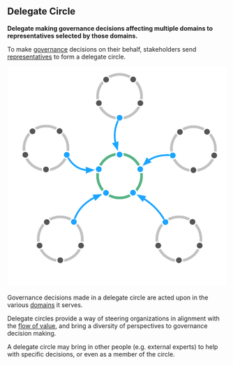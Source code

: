 ## Delegate Circle


**Delegate making governance decisions affecting multiple domains to representatives selected by those domains.**

To make [governance](glossary:governance) decisions on their behalf, stakeholders send [representatives](section:representative) to form a delegate circle.

![Delegate Circle](img/structural-patterns/delegate-circle.png)

Governance decisions made in a delegate circle are acted upon in the various [domains](glossary:domain) it serves.

Delegate circles provide a way of steering organizations in alignment with the [flow of value](glossary:flow-of-value), and bring a diversity of perspectives to governance decision making.

A delegate circle may bring in other people (e.g. external experts) to help with specific decisions, or even as a member of the circle.
